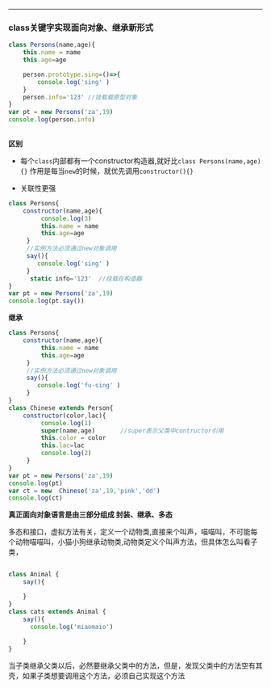 ****
### class关键字实现面向对象、继承新形式

```js
class Persons(name,age){
    this.name = name
    this.age=age

    person.prototype.sing=()=>{
        console.log('sing' )
    }
    person.info='123' //挂载载原型对象
}
var pt = new Persons('za',19)
console.log(person.info)
        
```


**区别**
  * 每个`class`内部都有一个constructor构造器,就好比`class Persons(name,age){}`
  作用是每当`new`的时候，就优先调用`constructor(){}`

  * 关联性更强

```js
class Persons{
    constructor(name,age){
         console.log(3)
         this.name = name
         this.age=age
     }
     //实例方法必须通过new对象调用
     say(){
        console.log('sing' )
     }
      static info='123'  //挂载在构造器
}
var pt = new Persons('za',19)
console.log(pt.say())
```

**继承**

```js  
class Persons{
    constructor(name,age){
         this.name = name
         this.age=age
     }
     //实例方法必须通过new对象调用
     say(){
        console.log('fu-sing' )
     }
}
class Chinese extends Person{
    constructor(color,lac){
         console.log(1)
         super(name,age)       //super表示父类中contructor引用
         this.color = color
         this.lac=lac
         console.log(2)
     }
}
var pt = new Persons('za',19)
console.log(pt)
var ct = new  Chinese('za',19,'pink','dd')
console.log(ct)
```

**真正面向对象语言是由三部分组成  封装、继承、多态**

多态和接口，虚拟方法有关，定义一个动物类,直接来个叫声，喵喵叫，不可能每个动物喵喵叫，小猫小狗继承动物类,动物类定义个叫声方法，但具体怎么叫看子类，
```js

class Animal {
    say(){

    }
}
class cats extends Animal {
    say(){
      console.log('miaomaio')
  
    }
}
```

当子类继承父类以后，必然要继承父类中的方法，但是，发现父类中的方法空有其壳，如果子类想要调用这个方法，必须自己实现这个方法